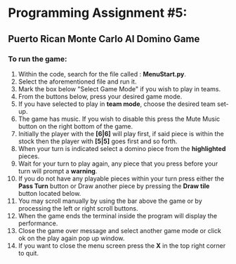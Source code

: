 # Programming Assignment #5:

## Puerto Rican Monte Carlo AI Domino Game

### To run the game:
1. Within the code, search for the file called : **MenuStart.py**.
2. Select the aforementioned file and run it.
3. Mark the box below "Select Game Mode" if you wish to play in teams.
4. From the buttons below, press your desired game mode.
5. If you have selected to play in **team mode**, choose the desired team set-up.
6. The game has music. If you wish to disable this press the Mute Music button on the right bottom of the game.
7. Initially the player with the **[6|6]** will play first, if said piece is within the stock then the player with **[5|5]** goes first and so forth.
8. When your turn is indicated select a domino piece from the **highlighted** pieces.
9. Wait for your turn to play again, any piece that you press before your turn will prompt a **warning**.
10. If you do not have any playable pieces within your turn press either the **Pass Turn** button or Draw another piece by pressing the **Draw tile** button located below.
11. You may scroll manually by using the bar above the game or by processing the left or right scroll buttons.
12. When the game ends the terminal inside the program will display the performance.
13. Close the game over message and select another game mode or click ok on the play again pop up window.
14. If you want to close the menu screen press the **X** in the top right corner to quit.